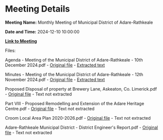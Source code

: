 # Meeting Details

**Meeting Name:** Monthly Meeting of Municipal District of Adare-Rathkeale

**Date and Time:** 2024-12-10 10:00:00

**[Link to Meeting](https://www.limerick.ie/council/whats-on/monthly-meeting-of-municipal-district-of-adare-rathkeale-10)**

Files: 

Agenda - Meeting of the Municipal District of Adare-Rathkeale - 10th December 2024.pdf - [Original file](https://www.limerick.ie/sites/default/files/media/documents/2024-12/16-correspondence-september-2024.pdf) - [Extracted text](./Agenda%20-%20Meeting%20of%20the%20Municipal%20District%20of%20Adare-Rathkeale%20-%2010th%20December%202024.md)

Minutes - Meeting of the Municipal District of Adare-Rathkeale - 12th November 2024.pdf - [Original file](https://www.limerick.ie/sites/default/files/media/documents/2024-12/01-draft-minutes-of-monthly-meeting-12th-november-2024.pdf) - [Extracted text](./Minutes%20-%20Meeting%20of%20the%20Municipal%20District%20of%20Adare-Rathkeale%20-%2012th%20November%202024.md)

Proposed Disposal of property at Brewery Lane, Askeaton, Co. Limerick.pdf - [Original file](https://www.limerick.ie/sites/default/files/media/documents/2024-12/03-disposal-of-land-brewery-lane-askeaton-co.-limerick.pdf) - Text not extracted

Part VIII - Proposed Remodelling and Extension of the Adare Heritage Centre.pdf - [Original file](https://www.limerick.ie/sites/default/files/media/documents/2024-12/04-part-8-proposed-remodelling-and-extension-of-the-adare-heritage-centre.pdf) - Text not extracted

Croom Local Area Plan 2020-2026.pdf - [Original file](https://www.limerick.ie/sites/default/files/media/documents/2024-12/05-croom-local-area-plan-2020-2026.pdf) - Text not extracted

Adare-Rathkeale Municipal District - District Engineer's Report.pdf - [Original file](https://www.limerick.ie/sites/default/files/media/documents/2024-12/06-district-engineers-report-december-2024.pdf) - Text not extracted

